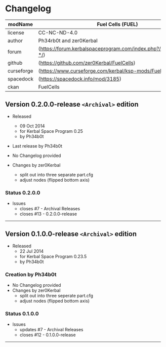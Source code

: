 # Changelog  
  
| modName    | Fuel Cells (FUEL)                                                 |
| ---------- | ----------------------------------------------------------------- |
| license    | CC-NC-ND-4.0                                                      |
| author     | Ph34rb0t and zer0Kerbal                                           |
| forum      | (https://forum.kerbalspaceprogram.com/index.php?/topic/211277-*/) |
| github     | (https://github.com/zer0Kerbal/FuelCells)                         |
| curseforge | (https://www.curseforge.com/kerbal/ksp-mods/FuelCells)            |
| spacedock  | (https://spacedock.info/mod/3185)                                 |
| ckan       | FuelCells                                                         |

## Version 0.2.0.0-release `<Archival>` edition

* Released
  * 09 Oct 2014
  * for Kerbal Space Program 0.25
  * by Ph34b0t

* Last release by Ph34b0t
* No Changelog provided
* Changes by zer0Kerbal
  * split out into three separate part.cfg
  * adjust nodes (flipped bottom axis)

### Status 0.2.0.0

* Issues
  * closes #7 - Archival Releases
  * closes #13 - 0.2.0.0-release

---

## Version 0.1.0.0-release `<Archival>` edition

* Released
  * 22 Jul 2014
  * for Kerbal Space Program 0.23.5
  * by Ph34b0t

### Creation by Ph34b0t

* No Changelog provided
* Changes by zer0Kerbal
  * split out into three seperate part.cfg
  * adjust nodes (flipped bottom axis)

### Status 0.1.0.0

* Issues
  * updates #7 - Archival Releases
  * closes #12 - 0.1.0.0-release

---